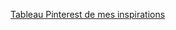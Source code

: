 [Tableau Pinterest de mes inspirations](https://www.pinterest.fr/anthonybeaumeck/design-l%C3%A9onart/)
